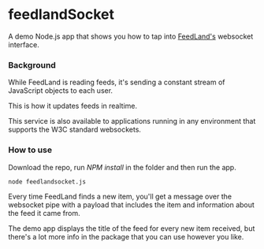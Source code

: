 # feedlandSocket

A demo Node.js app that shows you how to tap into <a href="http://feedland.org/">FeedLand's</a> websocket interface.

### Background

While FeedLand is reading feeds, it's sending a constant stream of JavaScript objects to each user.

This is how it updates feeds in realtime. 

This service is also available to applications running in any environment that supports the W3C standard websockets.

### How to use

Download the repo, run <i>NPM install</i> in the folder and then run the app.

`node feedlandsocket.js`

Every time FeedLand finds a new item, you'll get a message over the websocket pipe with a payload that includes the item and information about the feed it came from. 

The demo app  displays the title of the feed for every new item received, but there's a lot more info in the package that you can use however you like. 

